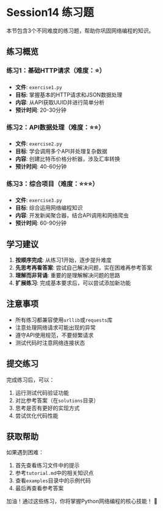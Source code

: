 # Session14 练习题

本节包含3个不同难度的练习题，帮助你巩固网络编程的知识。

## 练习概览

### 练习1：基础HTTP请求（难度：⭐）
- **文件**: `exercise1.py`
- **目标**: 掌握基本的HTTP请求和JSON数据处理
- **内容**: 从API获取UUID并进行简单分析
- **预计时间**: 20-30分钟

### 练习2：API数据处理（难度：⭐⭐）
- **文件**: `exercise2.py`
- **目标**: 学会调用多个API并处理复杂数据
- **内容**: 创建比特币价格分析器，涉及汇率转换
- **预计时间**: 40-60分钟

### 练习3：综合项目（难度：⭐⭐⭐）
- **文件**: `exercise3.py`
- **目标**: 综合运用网络编程知识
- **内容**: 开发新闻聚合器，结合API调用和网络爬虫
- **预计时间**: 60-90分钟

## 学习建议

1. **按顺序完成**: 从练习1开始，逐步提升难度
2. **先思考再看答案**: 尝试自己解决问题，实在困难再参考答案
3. **理解而非背诵**: 重要的是理解解决问题的思路
4. **扩展练习**: 完成基本要求后，可以尝试添加新功能

## 注意事项

- 所有练习都兼容使用`urllib`或`requests`库
- 注意处理网络请求可能出现的异常
- 遵守API使用规范，不要频繁请求
- 测试代码时注意网络连接状态

## 提交练习

完成练习后，可以：
1. 运行测试代码验证功能
2. 对比参考答案（在`solutions`目录）
3. 思考是否有更好的实现方式
4. 尝试优化代码性能

## 获取帮助

如果遇到困难：
1. 首先查看练习文件中的提示
2. 参考`tutorial.md`中的相关知识点
3. 查看`examples`目录中的示例代码
4. 最后再查看参考答案

加油！通过这些练习，你将掌握Python网络编程的核心技能！ 🚀 